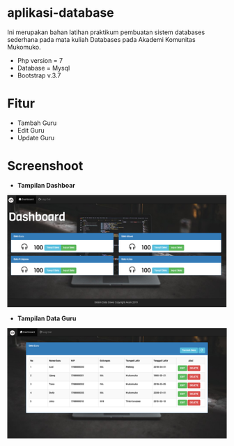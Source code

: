 # aplikasi-database
Ini merupakan bahan latihan praktikum pembuatan sistem databases sederhana pada mata kuliah Databases pada Akademi Komunitas Mukomuko. 
- Php version = 7
- Database = Mysql
- Bootstrap v.3.7
# Fitur
- Tambah Guru
- Edit Guru
- Update Guru
# Screenshoot
- <b>Tampilan Dashboar</b>
<img src="https://raw.githubusercontent.com/dedyods/aplikasi-database/master/screenshoot/dashboard.png">

- <b>Tampilan Data Guru</b>
<img src="https://raw.githubusercontent.com/dedyods/aplikasi-database/master/screenshoot/tampildata.png">




